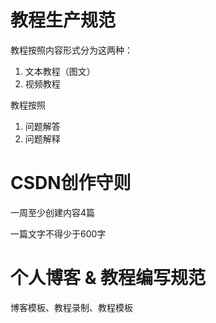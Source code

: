 # 教程生产规范

教程按照内容形式分为这两种：

1. 文本教程（图文）
2. 视频教程

教程按照

1. 问题解答
2. 问题解释



# CSDN创作守则

一周至少创建内容4篇

一篇文字不得少于600字

# 个人博客 & 教程编写规范



博客模板、教程录制、教程模板